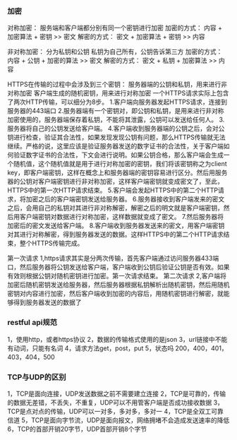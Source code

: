 ### 加密

对称加密：
服务端和客户端都分别有同一个密钥进行加密
加密的方式：
内容 + 加密算法 + 密钥 >> 密文
解密的方式：
密文 + 加密算法 + 密钥 >> 内容

非对称加密：
分为私钥和公钥
私钥为自己所有，公钥告诉第三方
加密的方式：
内容 + 公钥 + 加密的算法 >> 密文
解密的方式：
密文 + 私钥 + 加密算法  >> 内容

HTTPS在传输的过程中会涉及到三个密钥：
服务器端的公钥和私钥，用来进行非对称加密
客户端生成的随机密钥，用来进行对称加密
一个HTTPS请求实际上包含了两次HTTP传输，可以细分为8步。
1.客户端向服务器发起HTTPS请求，连接到服务器的443端口
2.服务器端有一个密钥对，即公钥和私钥，是用来进行非对称加密使用的，服务器端保存着私钥，不能将其泄露，公钥可以发送给任何人。
3.服务器将自己的公钥发送给客户端。
4.客户端收到服务器端的公钥之后，会对公钥进行检查，验证其合法性，如果发现发现公钥有问题，那么HTTPS传输就无法继续。严格的说，这里应该是验证服务器发送的数字证书的合法性，关于客户端如何验证数字证书的合法性，下文会进行说明。如果公钥合格，那么客户端会生成一个随机值，这个随机值就是用于进行对称加密的密钥，我们将该密钥称之为client key，即客户端密钥，这样在概念上和服务器端的密钥容易进行区分。然后用服务器的公钥对客户端密钥进行非对称加密，这样客户端密钥就变成密文了，至此，HTTPS中的第一次HTTP请求结束。
5.客户端会发起HTTPS中的第二个HTTP请求，将加密之后的客户端密钥发送给服务器。
6.服务器接收到客户端发来的密文之后，会用自己的私钥对其进行非对称解密，解密之后的明文就是客户端密钥，然后用客户端密钥对数据进行对称加密，这样数据就变成了密文。
7.然后服务器将加密后的密文发送给客户端。
8.客户端收到服务器发送来的密文，用客户端密钥对其进行对称解密，得到服务器发送的数据。这样HTTPS中的第二个HTTP请求结束，整个HTTPS传输完成。

第一次请求
1,https请求其实是分两次传输，首先客户端通过访问服务器433端口，然后服务器将公钥发送给客户端，客户端收到公钥后验证公钥是否有效。如果有效则根据公钥对随机密钥进行加密。第一次请求结束。
第二次请求
2,客户端将加密后随机密钥发送给服务器，然后服务器根据私钥解析出随机密钥，然后用随机密钥对内容进行加密，然后客户端收到加密的内容后，用随机密钥进行解密，就能够得到服务器发送的数据了

### restful api规范
1，使用http，或者https协议
2，数据的传输格式使用的是json
3，url链接中不能有动词，只能有名词
4，请求方法get，post，put
5，状态吗 200，400，401，403，404，500 

### TCP与UDP的区别
1，TCP是面向连接，UDP发送数据之前不需要建立连接
2，TCP是可靠的，传输的数据无差错，不丢失，不重复，UDP可以不用管客户端是否成功接收数据
3，TCP是点对点的传输，UDP可以一对多，多对多，多对一
4，TCP是全双工可靠信道
5，TCP是面向字节流，UDP是面向报文，网络拥堵不会造成发送速率的降低
6，TCP的首部开销20字节，UDP首部开销8个字节

